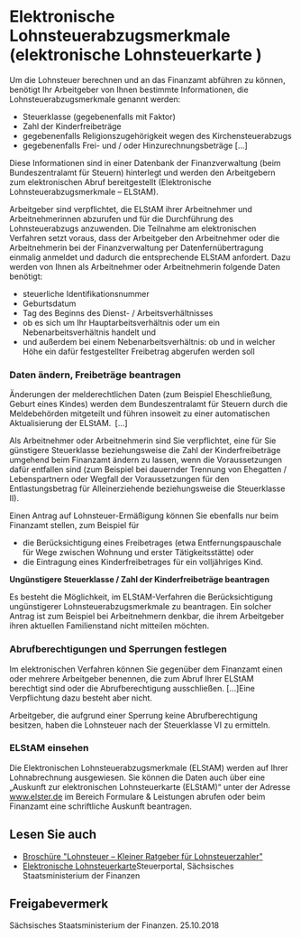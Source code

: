 # Elektronische Lohnsteuerabzugsmerkmale (elektronische Lohnsteuerkarte )

Um die Lohnsteuer berechnen und an das Finanzamt abführen zu können, benötigt Ihr Arbeitgeber von Ihnen bestimmte Informationen, die Lohnsteuerabzugsmerkmale genannt werden:

* Steuerklasse (gegebenenfalls mit Faktor)
* Zahl der Kinderfreibeträge
* gegebenenfalls Religionszugehörigkeit wegen des Kirchensteuerabzugs
* gegebenenfalls Frei- und / oder Hinzurechnungsbeträge [...]

Diese Informationen sind in einer Datenbank der Finanzverwaltung (beim Bundeszentralamt für Steuern) hinterlegt und werden den Arbeitgebern zum elektronischen Abruf bereitgestellt (Elektronische Lohnsteuerabzugsmerkmale – ELStAM).

Arbeitgeber sind verpflichtet, die ELStAM ihrer Arbeitnehmer und Arbeitnehmerinnen abzurufen und für die Durchführung des Lohnsteuerabzugs anzuwenden. Die Teilnahme am elektronischen Verfahren setzt voraus, dass der Arbeitgeber den Arbeitnehmer oder die Arbeitnehmerin bei der Finanzverwaltung per Datenfernübertragung einmalig anmeldet und dadurch die entsprechende ELStAM anfordert. Dazu werden von Ihnen als Arbeitnehmer oder Arbeitnehmerin folgende Daten benötigt:

* steuerliche Identifikationsnummer
* Geburtsdatum
* Tag des Beginns des Dienst- / Arbeitsverhältnisses
* ob es sich um Ihr Hauptarbeitsverhältnis oder um ein Nebenarbeitsverhältnis handelt und
* und außerdem bei einem Nebenarbeitsverhältnis: ob und in welcher Höhe ein dafür festgestellter Freibetrag abgerufen werden soll

### Daten ändern, Freibeträge beantragen

Änderungen der melderechtlichen Daten (zum Beispiel Eheschließung, Geburt eines Kindes) werden dem Bundeszentralamt für Steuern durch die Meldebehörden mitgeteilt und führen insoweit zu einer automatischen Aktualisierung der ELStAM. [...]

Als Arbeitnehmer oder Arbeitnehmerin sind Sie verpflichtet, eine für Sie günstigere Steuerklasse beziehungsweise die Zahl der Kinderfreibeträge umgehend beim Finanzamt ändern zu lassen, wenn die Voraussetzungen dafür entfallen sind (zum Beispiel bei dauernder Trennung von Ehegatten / Lebenspartnern oder Wegfall der Voraussetzungen für den Entlastungsbetrag für Alleinerziehende beziehungsweise die Steuerklasse II).

Einen Antrag auf Lohnsteuer-Ermäßigung können Sie ebenfalls nur beim Finanzamt stellen, zum Beispiel für

* die Berücksichtigung eines Freibetrages (etwa Entfernungspauschale für Wege zwischen Wohnung und erster Tätigkeitsstätte) oder
* die Eintragung eines Kinderfreibetrages für ein volljähriges Kind.

**Ungünstigere Steuerklasse / Zahl der Kinderfreibeträge beantragen**

Es besteht die Möglichkeit, im ELStAM-Verfahren die Berücksichtigung ungünstigerer Lohnsteuerabzugsmerkmale zu beantragen. Ein solcher Antrag ist zum Beispiel bei Arbeitnehmern denkbar, die ihrem Arbeitgeber ihren aktuellen Familienstand nicht mitteilen möchten.

### Abrufberechtigungen und Sperrungen festlegen

Im elektronischen Verfahren können Sie gegenüber dem Finanzamt einen oder mehrere Arbeitgeber benennen, die zum Abruf Ihrer ELStAM berechtigt sind oder die Abrufberechtigung ausschließen. [...]Eine Verpflichtung dazu besteht aber nicht.

Arbeitgeber, die aufgrund einer Sperrung keine Abrufberechtigung besitzen, haben die Lohnsteuer nach der Steuerklasse VI zu ermitteln.

### ELStAM einsehen

Die Elektronischen Lohnsteuerabzugsmerkmale (ELStAM) werden auf Ihrer Lohnabrechnung ausgewiesen. Sie können die Daten auch über eine „Auskunft zur elektronischen Lohnsteuerkarte (ELStAM)“ unter der Adresse www.elster.de im Bereich Formulare & Leistungen abrufen oder beim Finanzamt eine schriftliche Auskunft beantragen.

## Lesen Sie auch

* [Broschüre "Lohnsteuer – Kleiner Ratgeber für Lohnsteuerzahler"](http://www.steuern.sachsen.de/2246.html "SMF: Steuerportal Rubrik \"Lohnsteuer\" (steuern.sachsen.de)")
* [Elektronische Lohnsteuerkarte](http://www.steuern.sachsen.de/2904.html)Steuerportal, Sächsisches Staatsministerium der Finanzen

## Freigabevermerk

Sächsisches Staatsministerium der Finanzen. 25.10.2018
